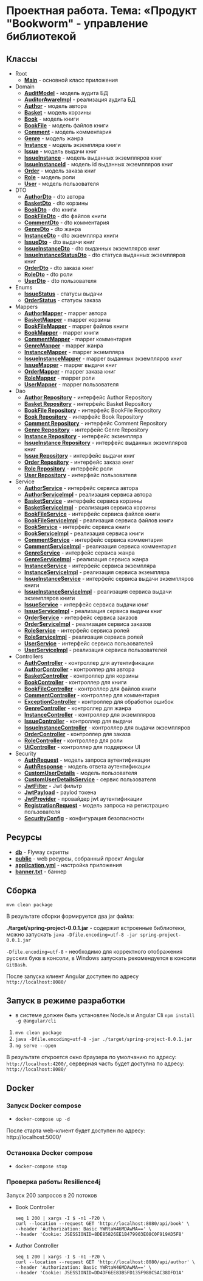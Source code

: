 # Проектная работа. Тема: «Продукт "Bookworm" - управление библиотекой 

## Классы

* Root
    * **[Main](src/main/java/ru/otus/spring/homework/springproject/Main.java)** - основной класс приложения
* Domain
  * **[AuditModel](src/main/java/ru/otus/spring/homework/springproject/models/entity/AuditModel.java)** - модель аудита БД
  * **[AuditorAwareImpl](src/main/java/ru/otus/spring/homework/springproject/models/entity/AuditorAwareImpl.java)** - реализация аудита БД
  * **[Author](src/main/java/ru/otus/spring/homework/springproject/models/entity/Author.java)** - модель автора
  * **[Basket](src/main/java/ru/otus/spring/homework/springproject/models/entity/Basket.java)** - модель корзины    
  * **[Book](src/main/java/ru/otus/spring/homework/springproject/models/entity/Book.java)** - модель книги
  * **[BookFile](src/main/java/ru/otus/spring/homework/springproject/models/entity/BookFile.java)** - модель файлов книги    
  * **[Comment](src/main/java/ru/otus/spring/homework/springproject/models/entity/Comment.java)** - модель комментария
  * **[Genre](src/main/java/ru/otus/spring/homework/springproject/models/entity/Genre.java)** - модель жанра
  * **[Instance](src/main/java/ru/otus/spring/homework/springproject/models/entity/Instance.java)** - модель экземпляра книги    
  * **[Issue](src/main/java/ru/otus/spring/homework/springproject/models/entity/Issue.java)** - модель выдачи книг
  * **[IssueInstance](src/main/java/ru/otus/spring/homework/springproject/models/entity/IssueInstance.java)** - модель выданных экземпляров книг    
  * **[IssueInstanceId](src/main/java/ru/otus/spring/homework/springproject/models/entity/IssueInstanceId.java)** - модель id выданных экземпляров книг    
  * **[Order](src/main/java/ru/otus/spring/homework/springproject/models/entity/Order.java)** - модель заказа книг    
  * **[Role](src/main/java/ru/otus/spring/homework/springproject/models/entity/Role.java)** - модель роли    
  * **[User](src/main/java/ru/otus/spring/homework/springproject/models/entity/User.java)** - модель пользователя    
* DTO
  * **[AuthorDto](src/main/java/ru/otus/spring/homework/springproject/models/dto/AuthorDto.java)** - dto автора
  * **[BasketDto](src/main/java/ru/otus/spring/homework/springproject/models/dto/BasketDto.java)** - dto корзины    
  * **[BookDto](src/main/java/ru/otus/spring/homework/springproject/models/dto/BookDto.java)** - dto книги
  * **[BookFileDto](src/main/java/ru/otus/spring/homework/springproject/models/dto/BookFileDto.java)** - dto файлов книги    
  * **[CommentDto](src/main/java/ru/otus/spring/homework/springproject/models/dto/CommentDto.java)** - dto комментария
  * **[GenreDto](src/main/java/ru/otus/spring/homework/springproject/models/dto/GenreDto.java)** - dto жанра
  * **[InstanceDto](src/main/java/ru/otus/spring/homework/springproject/models/dto/InstanceDto.java)** - dto экземпляра книги
  * **[IssueDto](src/main/java/ru/otus/spring/homework/springproject/models/dto/IssueDto.java)** - dto выдачи книг  
  * **[IssueInstanceDto](src/main/java/ru/otus/spring/homework/springproject/models/dto/IssueInstanceDto.java)** - dto выданных экземпляров книг
  * **[IssueInstanceStatusDto](src/main/java/ru/otus/spring/homework/springproject/models/dto/IssueInstanceStatusDto.java)** - dto статуса выданных экземпляров книг    
  * **[OrderDto](src/main/java/ru/otus/spring/homework/springproject/models/dto/OrderDto.java)** - dto заказа книг
  * **[RoleDto](src/main/java/ru/otus/spring/homework/springproject/models/dto/RoleDto.java)** - dto роли
  * **[UserDto](src/main/java/ru/otus/spring/homework/springproject/models/dto/UserDto.java)** - dto пользователя
* Enums
    * **[IssueStatus](src/main/java/ru/otus/spring/homework/springproject/models/enums/IssueStatus.java)** - статусы выдачи
    * **[OrderStatus](src/main/java/ru/otus/spring/homework/springproject/models/enums/OrderStatus.java)** - статусы заказа
* Mappers
  * **[AuthorMapper](src/main/java/ru/otus/spring/homework/springproject/mappers/AuthorMapper.java)** - mapper автора
  * **[BasketMapper](src/main/java/ru/otus/spring/homework/springproject/mappers/BasketMapper.java)** - mapper корзины
  * **[BookFileMapper](src/main/java/ru/otus/spring/homework/springproject/mappers/BookFileMapper.java)** - mapper файлов книги    
  * **[BookMapper](src/main/java/ru/otus/spring/homework/springproject/mappers/BookMapper.java)** - mapper книги
  * **[CommentMapper](src/main/java/ru/otus/spring/homework/springproject/mappers/CommentMapper.java)** - mapper комментария
  * **[GenreMapper](src/main/java/ru/otus/spring/homework/springproject/mappers/GenreMapper.java)** - mapper жанра
  * **[InstanceMapper](src/main/java/ru/otus/spring/homework/springproject/mappers/InstanceMapper.java)** - mapper экземпляра    
  * **[IssueInstanceMapper](src/main/java/ru/otus/spring/homework/springproject/mappers/IssueInstanceMapper.java)** - mapper выданных экземпляров книг
  * **[IssueMapper](src/main/java/ru/otus/spring/homework/springproject/mappers/IssueMapper.java)** - mapper выдачи книг
  * **[OrderMapper](src/main/java/ru/otus/spring/homework/springproject/mappers/OrderMapper.java)** - mapper заказа книг
  * **[RoleMapper](src/main/java/ru/otus/spring/homework/springproject/mappers/RoleMapper.java)** - mapper роли
  * **[UserMapper](src/main/java/ru/otus/spring/homework/springproject/mappers/UserMapper.java)** - mapper пользователя
* Dao
  * **[Author Repository](src/main/java/ru/otus/spring/homework/springproject/repositories/AuthorRepository.java)** - интерфейс Author Repository
  * **[Basket Repository](src/main/java/ru/otus/spring/homework/springproject/repositories/BasketRepository.java)** - интерфейс Basket Repository
  * **[BookFile Repository](src/main/java/ru/otus/spring/homework/springproject/repositories/BookFileRepository.java)** - интерфейс BookFile Repository
  * **[Book Repository](src/main/java/ru/otus/spring/homework/springproject/repositories/BookRepository.java)** - интерфейс Book Repository
  * **[Comment Repository](src/main/java/ru/otus/spring/homework/springproject/repositories/CommentRepository.java)** - интерфейс Comment Repository      
  * **[Genre Repository](src/main/java/ru/otus/spring/homework/springproject/repositories/GenreRepository.java)** - интерфейс Genre Repository
  * **[Instance Repository](src/main/java/ru/otus/spring/homework/springproject/repositories/InstanceRepository.java)** - интерфейс экземпляра
  * **[IssueInstance Repository](src/main/java/ru/otus/spring/homework/springproject/repositories/IssueInstanceRepository.java)** - интерфейс выданных экземпляров книг
  * **[Issue Repository](src/main/java/ru/otus/spring/homework/springproject/repositories/IssueRepository.java)** - интерфейс выдачи книг
  * **[Order Repository](src/main/java/ru/otus/spring/homework/springproject/repositories/OrderRepository.java)** - интерфейс заказа книг
  * **[Role Repository](src/main/java/ru/otus/spring/homework/springproject/repositories/RoleRepository.java)** - интерфейс роли
  * **[User Repository](src/main/java/ru/otus/spring/homework/springproject/repositories/UserRepository.java)** - интерфейс пользователя
* Service
  * **[AuthorService](src/main/java/ru/otus/spring/homework/springproject/service/AuthorService.java)** - интерфейс сервиса автора
  * **[AuthorServiceImpl](src/main/java/ru/otus/spring/homework/springproject/service/AuthorServiceImpl.java)** - реализация сервиса автора
  * **[BasketService](src/main/java/ru/otus/spring/homework/springproject/service/BasketService.java)** - интерфейс сервиса корзины
  * **[BasketServiceImpl](src/main/java/ru/otus/spring/homework/springproject/service/BasketServiceImpl.java)** - реализация сервиса корзины    
  * **[BookFileService](src/main/java/ru/otus/spring/homework/springproject/service/BookFileService.java)** - интерфейс сервиса файлов книги
  * **[BookFileServiceImpl](src/main/java/ru/otus/spring/homework/springproject/service/BookFileServiceImpl.java)** - реализация сервиса файлов книги
  * **[BookService](src/main/java/ru/otus/spring/homework/springproject/service/BookService.java)** - интерфейс сервиса книги
  * **[BookServiceImpl](src/main/java/ru/otus/spring/homework/springproject/service/BookServiceImpl.java)** - реализация сервиса книги
  * **[CommentService](src/main/java/ru/otus/spring/homework/springproject/service/CommentService.java)** - интерфейс сервиса комментария
  * **[CommentServiceImpl](src/main/java/ru/otus/spring/homework/springproject/service/CommentServiceImpl.java)** - реализация сервиса комментария
  * **[GenreService](src/main/java/ru/otus/spring/homework/springproject/service/GenreService.java)** - интерфейс сервиса жанра
  * **[GenreServiceImpl](src/main/java/ru/otus/spring/homework/springproject/service/GenreServiceImpl.java)** - реализация сервиса жанра
  * **[InstanceService](src/main/java/ru/otus/spring/homework/springproject/service/InstanceService.java)** - интерфейс сервиса экземпляра
  * **[InstanceServiceImpl](src/main/java/ru/otus/spring/homework/springproject/service/InstanceServiceImpl.java)** - реализация сервиса экземпляра
  * **[IssueInstanceService](src/main/java/ru/otus/spring/homework/springproject/service/IssueInstanceService.java)** - интерфейс сервиса выдачи экземпляров книги
  * **[IssueInstanceServiceImpl](src/main/java/ru/otus/spring/homework/springproject/service/IssueInstanceServiceImpl.java)** - реализация сервиса выдачи экземпляров книги
  * **[IssueService](src/main/java/ru/otus/spring/homework/springproject/service/IssueService.java)** - интерфейс сервиса выдачи книг
  * **[IssueServiceImpl](src/main/java/ru/otus/spring/homework/springproject/service/IssueServiceImpl.java)** - реализация сервиса выдачи книг
  * **[OrderService](src/main/java/ru/otus/spring/homework/springproject/service/OrderService.java)** - интерфейс сервиса заказов
  * **[OrderServiceImpl](src/main/java/ru/otus/spring/homework/springproject/service/OrderServiceImpl.java)** - реализация сервиса заказов
  * **[RoleService](src/main/java/ru/otus/spring/homework/springproject/service/RoleService.java)** - интерфейс сервиса ролей
  * **[RoleServiceImpl](src/main/java/ru/otus/spring/homework/springproject/service/RoleServiceImpl.java)** - реализация сервиса ролей
  * **[UserService](src/main/java/ru/otus/spring/homework/springproject/service/UserService.java)** - интерфейс сервиса пользователей
  * **[UserServiceImpl](src/main/java/ru/otus/spring/homework/springproject/service/UserServiceImpl.java)** - реализация сервиса пользователей
* Controllers
  * **[AuthController](src/main/java/ru/otus/spring/homework/springproject/controllers/AuthController.java)** - контроллер для аутентификации
  * **[AuthorController](src/main/java/ru/otus/spring/homework/springproject/controllers/AuthorController.java)** - контроллер для автора
  * **[BasketController](src/main/java/ru/otus/spring/homework/springproject/controllers/BasketController.java)** - контроллер для корзины    
  * **[BookController](src/main/java/ru/otus/spring/homework/springproject/controllers/BookController.java)** - контроллер для книги
  * **[BookFileController](src/main/java/ru/otus/spring/homework/springproject/controllers/BookFileController.java)** - контроллер для файлов книги    
  * **[CommentController](src/main/java/ru/otus/spring/homework/springproject/controllers/CommentController.java)** - контроллер для комментария
  * **[ExceptionController](src/main/java/ru/otus/spring/homework/springproject/controllers/ExceptionController.java)** - контроллер для обработки ошибок    
  * **[GenreController](src/main/java/ru/otus/spring/homework/springproject/controllers/GenreController.java)** - контроллер для жанра
  * **[InstanceController](src/main/java/ru/otus/spring/homework/springproject/controllers/InstanceController.java)** - контроллер для экземпляров
  * **[IssueController](src/main/java/ru/otus/spring/homework/springproject/controllers/IssueController.java)** - контроллер для выдачи
  * **[IssueInstanceController](src/main/java/ru/otus/spring/homework/springproject/controllers/IssueInstanceController.java)** - контроллер для выдачи экземпляров
  * **[OrderController](src/main/java/ru/otus/spring/homework/springproject/controllers/OrderController.java)** - контроллер для заказа
  * **[RoleController](src/main/java/ru/otus/spring/homework/springproject/controllers/RoleController.java)** - контроллер для роли
  * **[UiController](src/main/java/ru/otus/spring/homework/springproject/controllers/GenreController.java)** - контроллер для поддержки UI
* Security
  * **[AuthRequest](src/main/java/ru/otus/spring/homework/springproject/security/AuthRequest.java)** - модель запроса аутентификации
  * **[AuthResponse](src/main/java/ru/otus/spring/homework/springproject/security/AuthResponse.java)** - модель ответа аутентификации    
  * **[CustomUserDetails](src/main/java/ru/otus/spring/homework/springproject/security/CustomUserDetails.java)** - модель пользователя
  * **[CustomUserDetailsService](src/main/java/ru/otus/spring/homework/springproject/security/CustomUserDetailsService.java)** - сервис пользователя
  * **[JwtFilter](src/main/java/ru/otus/spring/homework/springproject/security/JwtFilter.java)** - Jwt фильтр
  * **[JwtPayload](src/main/java/ru/otus/spring/homework/springproject/security/JwtPayload.java)** - paylod токена
  * **[JwtProvider](src/main/java/ru/otus/spring/homework/springproject/security/JwtProvider.java)** - провайдер jwt аутентификации
  * **[RegistrationRequest](src/main/java/ru/otus/spring/homework/springproject/security/RegistrationRequest.java)** - модель запроса на регистрацию пользователя
  * **[SecurityConfig](src/main/java/ru/otus/spring/homework/springproject/security/SecurityConfig.java)** - конфигурация безопасности

  
## Ресурсы

* **[db](src/main/resources/db)** - Flyway скрипты
* **[public](src/main/resources/public)** - web ресурсы, собранный проект Angular  
* **[application.yml](src/main/resources/application.yml)** - настройка приложения
* **[banner.txt](src/main/resources/banner.txt)** - баннер

## Сборка

`mvn clean package`

В результате сборки формируется два jar файла:

**./target/spring-project-0.0.1.jar** - содержит встроенные библиотеки, можно запускать
`java -Dfile.encoding=utf-8 -jar spring-project-0.0.1.jar`

`-Dfile.encoding=utf-8` - необходимо для корректного отображения русских букв в консоли, в Windows запускать рекомендуется в консоли `GitBash`. 
  
После запуска клиент Angular доступен по адресу `http://localhost:8080/`

## Запуск в режиме разработки

* в системе должен быть установлен NodeJs и Angular Cli `npm install -g @angular/cli`

1. `mvn clean package`
2. `java -Dfile.encoding=utf-8 -jar ./target/spring-project-0.0.1.jar`
3. `ng serve --open`

В результате откроется окно браузера по умолчанию по адресу: `http://localhost:4200/`, серверная часть будет доступна по адресу: `http://localhost:8080/`

## Docker

### Запуск Docker compose

* `docker-compose up -d`

После старта web-клиент будет доступен по адресу: http://localhost:5000/

### Остановка Docker compose

* `docker-compose stop`

### Проверка работы Resilience4j

Запуск 200 запросов в 20 потоков

* Book Controller

  ```shell  
  seq 1 200 | xargs -I $ -n1 -P20 \
  curl --location --request GET 'http://localhost:8080/api/book' \
  --header 'Authorization: Basic YWRtaW46MDAwMA==' \
  --header 'Cookie: JSESSIONID=8DE85826EE1B479903E08C0F919AD5F8'
  ```

* Author Controller

  ```shell
  seq 1 200 | xargs -I $ -n1 -P20 \
  curl --location --request GET 'http://localhost:8080/api/author' \
  --header 'Authorization: Basic YWRtaW46MDAwMA==' \
  --header 'Cookie: JSESSIONID=DD4DF6EE83B5FD135F988C5AC38DFD1A'
  ```
